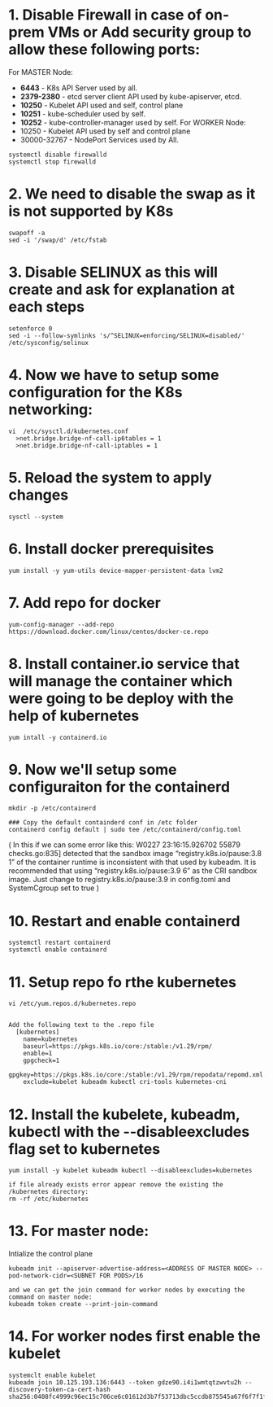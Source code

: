 # 1. Disable Firewall in case of on-prem VMs or Add security group to allow these following ports:
 For MASTER Node:
  - **6443** - K8s API Server used by all.
  - **2379-2380** - etcd server client API used by kube-apiserver, etcd.
  - **10250** - Kubelet API used and self, control plane
  - **10251** - kube-scheduler used by self.
  - **10252** - kube-controller-manager used by self.
 For WORKER Node:
  - 10250 - Kubelet API used by self and control plane
  - 30000-32767 - NodePort Services used by All.

  ```
  systemctl disable firewalld
  systemctl stop firewalld
```

# 2. We need to disable the swap as it is not supported by K8s
  ```
  swapoff -a
  sed -i '/swap/d' /etc/fstab
```

# 3. Disable SELINUX as this will create and ask for explanation at each steps
  ```
  setenforce 0
  sed -i --follow-symlinks 's/^SELINUX=enforcing/SELINUX=disabled/' /etc/sysconfig/selinux
```

# 4. Now we have to setup some configuration for the K8s networking:
  ```
  vi  /etc/sysctl.d/kubernetes.conf
  	>net.bridge.bridge-nf-call-ip6tables = 1
  	>net.bridge.bridge-nf-call-iptables = 1
```

# 5. Reload the system to apply changes
  ```
  sysctl --system
```

# 6. Install docker prerequisites
  ```
  yum install -y yum-utils device-mapper-persistent-data lvm2
```

# 7. Add repo for docker
  ```
  yum-config-manager --add-repo https://download.docker.com/linux/centos/docker-ce.repo
```

# 8. Install container.io service that will manage the container which were going to be deploy with the help of kubernetes
  ```
  yum intall -y containerd.io
```

# 9. Now we'll setup some configuraiton for the containerd
  ```
  mkdir -p /etc/containerd

  ### Copy the default containderd conf in /etc folder
  containerd config default | sudo tee /etc/containerd/config.toml
```

  ( In this if we can some error like this: W0227 23:16:15.926702 55879 checks.go:835] detected that the sandbox image “registry.k8s.io/pause:3.8 1” of the container runtime is 
    inconsistent with that used by kubeadm. It is recommended that using “registry.k8s.io/pause:3.9 6” as the CRI sandbox image.
	  Just change to registry.k8s.io/pause:3.9 in config.toml and 
	  SystemCgroup set to true )

# 10. Restart and enable containerd
  ```
  systemctl restart containerd
  systemctl enable containerd
```

# 11. Setup repo fo rthe kubernetes
  ```
  vi /etc/yum.repos.d/kubernetes.repo


  Add the following text to the .repo file
    [kubernetes]
	  name=kubernetes
	  baseurl=https://pkgs.k8s.io/core:/stable:/v1.29/rpm/
	  enable=1
	  gpgcheck=1
	  gpgkey=https://pkgs.k8s.io/core:/stable:/v1.29/rpm/repodata/repomd.xml.key
	  exclude=kubelet kubeadm kubectl cri-tools kubernetes-cni
```

# 12. Install the kubelete, kubeadm, kubectl with the --disableexcludes flag set to kubernetes
  ```
  yum install -y kubelet kubeadm kubectl --disableexcludes=kubernetes

  if file already exists error appear remove the existing the /kubernetes directory:
  rm -rf /etc/kubernetes
```

# 13. For master node:
  Intialize the control plane 
  ```
  kubeadm init --apiserver-advertise-address=<ADDRESS OF MASTER NODE> --pod-network-cidr=<SUBNET FOR PODS>/16

  and we can get the join command for worker nodes by executing the command on master node:
  kubeadm token create --print-join-command
```
# 14. For worker nodes first enable the kubelet 
  ```
  systemclt enable kubelet
  kubeadm join 10.125.193.136:6443 --token gdze90.i4i1wmtqtzwvtu2h --discovery-token-ca-cert-hash sha256:0408fc4999c96ec15c706ce6c01612d3b7f53713dbc5ccdb875545a67f6f7f1f
  ```











